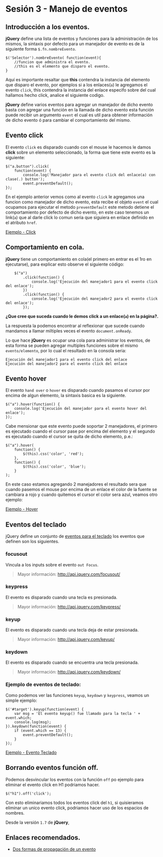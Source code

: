 <script type="text/javascript">
$(function() {
	$("pre").snippet("javascript", {style:'darkness'});
	//
	//test enlaces.
	$('a[href^="../ejemplos/"]').linkEjemplos();
});
</script>

Sesión 3 - Manejo de eventos
=============================================================================

## Introducción a los eventos.

**jQuery** define una lista de eventos y funciones para la administración de los mismos, la sintaxis por defecto para un manejador de evento es de la siguiente forma `$.fn.nombreEvento`.

	$('Selector').nombreEvento( function(event){
		//funcion que administra el evento.
		//this es el elemento que disparo el evento.
	}

Aquí es importante resaltar que **this** contendra la instancia del elemento que disparo el evento, por ejemplos si a los enlaces(`a`) le agregamos el evento `click`, this contendra la instancia del enlace especifo sobre del cual  hallamos hecho click, analice el siguiente codigo.

**jQuery** define varios eventos para agregar un manejador de dicho evento basta con agregar una función en la llamada de dicho evento esta función puede recibir un argumento `event` el cual es util para obtener información de dicho evento ó para cambiar el comportamiento del mismo.

## Evento click

El evento `click` es disparado cuando con el mouse le hacemos le damos **click** sobre un elemento seleccionado, la forma que tiene este evento es la siguiente:

	$("a.button").click(
		function(event) {
			console.log('Manejador para el evento click del enlace(a) con clase(.) button');
			event.preventDefault();
	});

En el ejemplo anterior vemos como al evento `click` le agregamos una funcion como manejador de dicho evento, esta recibe el objeto `event` el cual ocupamos para ejecutar el metodo `preventDefault` este metodo detiene el comportamiento por defecto de dicho evento, en este caso tenemos un link(`a`) que al darle click lo comun seria que siguiera en enlace definido en el atributo `href`.

[Ejemplo - Click](../ejemplos/03.ejemplo_click.html)

## Comportamiento en cola.

**jQuery** tiene un comportamiento en cola(el primero en entrar es el 1ro en ejecutarse), para explicar esto observe el siguiente código:

		$("a")
			.click(function() {
				console.log('Ejecución del manejador1 para el evento click del enlace');
			})
			.click(function() {
				console.log('Ejecución del manejador2 para el evento click del enlace');
			});

**¿Que cree que suceda cuando le demos click a un enlace(`a`) en la página?.**

La respuesta la podemos encontrar al reflexionar que sucede cuando mandamos a llamar miltiples veces el evento `document.onReady`.

Lo que hace **jQuery** es ocupar una cola para administrar los eventos, de esta forma se pueden agregar multiples funciones sobre el mismo `evento/elemento`, por lo cual el resultado en la consola seria:

	Ejecución del manejador1 para el evento click del enlace
	Ejecución del manejador2 para el evento click del enlace

## Evento hover

El evento `hand over` o `hover` es disparado cuando pasamos el cursor por encima de algun elemento, la sintaxis basica es la siguiente.

	$("a").hover(function() {
		console.log('Ejecución del manejador para el evento hover del enlace');
	});

Cabe mensionar que este evento puede soportar 2 manejadores, el primero es ejecutado cuando el cursor pase por encima del elemento y el segundo es ejecutado cuando el cursor se quita de dicho elemento, p.e.:

	$("a").hover(
		function() {
			$(this).css('color', 'red');
		},
		function() {
			$(this).css('color', 'blue');
		}
	);

En este caso estamos agregando 2 manejadores el resultado sera que cuando pasemos el mouse por encima de un enlace el color de la fuente se cambiara a rojo y cuando quitemos el cursor el color sera azul, veamos otro ejemplo:

[Ejemplo - Hover](../ejemplos/03.ejemplo_hover.html)


## Eventos del teclado

jQuery define un conjunto de [eventos para el teclado](http://api.jquery.com/category/events/keyboard-events/) los eventos que definen son los siguientes.

###  focusout

Vincula a los inputs sobre el evento `out Focus`.

> Mayor información: <http://api.jquery.com/focusout/>


###  keypress

El evento es disparado cuando una tecla es presionada.

>Mayor información:   <http://api.jquery.com/keypress/>

###  keyup

El evento es disparado cuando una tecla deja de estar presionada.

>Mayor información:   <http://api.jquery.com/keyup/>


###  keydown

El evento es disparado cuando se encuentra una tecla presionada.

>Mayor información:   <http://api.jquery.com/keydown/>

### Ejemplo de eventos de teclado:

Como podemos ver las funciones `keyup`, `keydown` y `keypress`, veamos un simple ejemplo:

	$('#target').keyup(function(event) {
		var msg = 'El evento keyup() fue llamado para la tecla ' + event.which;
		console.log(msg);
	}).keydown(function(event) {
		if (event.which == 13) {
			event.preventDefault();
		}
	});


[Ejemplo - Evento Teclado](../ejemplos/03.evento_teclado.html)

## Borrando eventos función off.

Podemos desvincular los eventos con la función `off` po ejemplo para eliminar el evento click en H1 podriamos hacer.

	$("h1").off('click');

Con esto eliminariamos todos los eventos click del `h1`, si quisieramos eliminar un unico evento click, podriamos hacer uso de los espacios de nombres.



Desde la versión `1.7` de **jQuery**, 


## Enlaces recomendados.

 - [Dos formas de propagación de un evento](http://www.quirksmode.org/js/events_order.html#link1)

